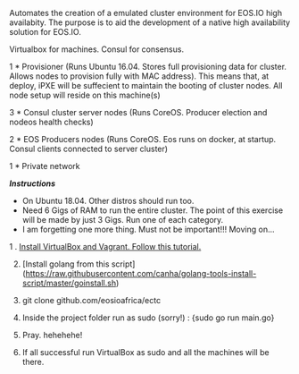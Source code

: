 Automates the creation of a emulated cluster environment for EOS.IO high availabity. The purpose is to aid the development of a native high availability solution for EOS.IO.

Virtualbox for machines. Consul for consensus.

1 * Provisioner (Runs Ubuntu 16.04. Stores full provisioning data for cluster. Allows nodes to provision fully with MAC address). This means that, at deploy, iPXE will be suffecient to maintain the booting of cluster nodes. All node setup will reside on this machine(s)

3 * Consul cluster server nodes (Runs CoreOS. Producer election and nodeos health checks)

2 * EOS Producers nodes (Runs CoreOS. Eos runs on docker, at startup. Consul clients connected to server cluster)

1 * Private network

***Instructions***

- On Ubuntu 18.04. Other distros should run too.
- Need 6 Gigs of RAM to run the entire cluster. The point of this exercise will be made by just 3 Gigs. Run one of each category.
- I am forgetting one more thing. Must not be important!!! Moving on...


1 . [Install VirtualBox and Vagrant. Follow this tutorial.](http://www.codebind.com/linux-tutorials/install-vagrant-ubuntu-18-04-lts-linux/)

2. [Install golang from this script] (https://raw.githubusercontent.com/canha/golang-tools-install-script/master/goinstall.sh)

3. git clone github.com/eosioafrica/ectc

4. Inside the project folder run as sudo (sorry!) : {sudo go run main.go}

5. Pray. hehehehe!

6. If all successful run VirtualBox as sudo and all the machines will be there. 

